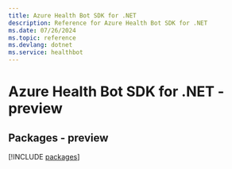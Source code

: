 ```yaml
---
title: Azure Health Bot SDK for .NET
description: Reference for Azure Health Bot SDK for .NET
ms.date: 07/26/2024
ms.topic: reference
ms.devlang: dotnet
ms.service: healthbot
---
```

# Azure Health Bot SDK for .NET - preview
## Packages - preview
[!INCLUDE [packages](health-bot-index.md)]